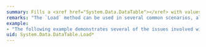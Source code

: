 ```yaml
---
summary: Fills a <xref href="System.Data.DataTable"></xref> with values from a data source using the supplied <xref href="System.Data.IDataReader"></xref>. If the `DataTable` already contains rows, the incoming data from the data source is merged with the existing rows.
remarks: "The `Load` method can be used in several common scenarios, all centered around getting data from a specified data source and adding it to the current data container (in this case, a `DataTable`). These scenarios describe standard usage for a `DataTable`, describing its update and merge behavior.  \n  \n A `DataTable` synchronizes or updates with a single primary data source. The `DataTable` tracks changes, allowing synchronization with the primary data source. In addition, a `DataTable` can accept incremental data from one or more secondary data sources. The `DataTable` isn't responsible for tracking changes in order to allow synchronization with the secondary data source.  \n  \n Given these two hypothetical data sources, a user is likely to require one of the following behaviors:  \n  \n-   Initialize `DataTable` from a primary data source. In this scenario, the user wants to initialize an empty `DataTable` with values from the primary data source. Later the user intends to propagate changes back to the primary data source.  \n  \n-   Preserve changes and re-synchronize from the primary data source. In this scenario, the user wants to take the `DataTable` filled in the previous scenario and perform an incremental synchronization with the primary data source, preserving modifications made in the `DataTable`.  \n  \n-   Incremental data feed from secondary data sources. In this scenario, the user wants to merge changes from one or more secondary data sources, and propagate those changes back to the primary data source.  \n  \n The `Load` method makes all these scenarios possible. All but one of the overloads for this method allows you to specify a load option parameter, indicating how rows already in a <xref:System.Data.DataTable> combine with rows being loaded. (The overload that doesn't allow you to specify the behavior uses the default load option.) The following table describes the three load options provided by the <xref:System.Data.LoadOption> enumeration. In each case, the description indicates the behavior when the primary key of a row in the incoming data matches the primary key of an existing row.  \n  \n|Load Option|Description|  \n|-----------------|-----------------|  \n|`PreserveChanges` (default)|Updates the original version of the row with the value of the incoming row.|  \n|`OverwriteChanges`|Updates the current and original versions of the row with the value of the incoming row.|  \n|`Upsert`|Updates the current version of the row with the value of the incoming row.|  \n  \n In general, the `PreserveChanges` and `OverwriteChanges` options are intended for scenarios in which the user needs to synchronize the `DataSet` and its changes with the primary data source. The `Upsert` option facilitates aggregating changes from one or more secondary data sources."
example:
- "The following example demonstrates several of the issues involved with calling the <xref:System.Data.DataTable.Load%2A> method. First, the example focuses on schema issues, including inferring a schema from the loaded <xref:System.Data.IDataReader>, and then handling incompatible schemas, and schemas with missing or additional columns. The example then focuses on data issues, including handling the various loading options.  \n  \n> [!NOTE]\n>  This example shows how to use one of the overloaded versions of `Load`. For other examples that might be available, see the individual overload topics.  \n  \n [!code-csharp[DataWorks DataTableLoad#1](~/samples/snippets/csharp/VS_Snippets_ADO.NET/DataWorks DataTableLoad/CS/source.cs#1)]\n [!code-vb[DataWorks DataTableLoad#1](~/samples/snippets/visualbasic/VS_Snippets_ADO.NET/DataWorks DataTableLoad/VB/source.vb#1)]"
uid: System.Data.DataTable.Load*
---
```

